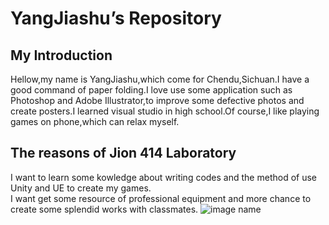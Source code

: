 # YangJiashu’s Repository
## My Introduction
  Hellow,my name is YangJiashu,which come for Chendu,Sichuan.I have a good command of paper folding.I love use some application such as Photoshop and Adobe Illustrator,to improve some defective photos and create posters.I learned visual studio in high school.Of course,I like playing games on phone,which can relax myself.
 ## The reasons of Jion 414 Laboratory
  I want to learn some kowledge about writing codes and the method of use Unity and UE to create my games.    
  I want get some resource of professional equipment and more chance to create some splendid works with classmates.
  ![image name](https://sukiui.com/i/2022/09/20/3x03g.jpg)
